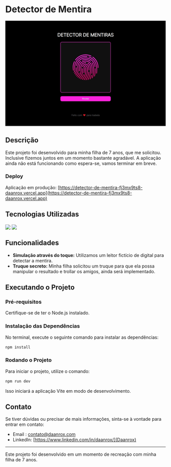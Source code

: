 # Detector de Mentira

![Detector de Mentira](front_example.jpg)

## Descrição
Este projeto foi desenvolvido para minha filha de 7 anos, que me solicitou. Inclusive fizemos juntos em um momento bastante agradável.
A aplicação ainda não está funcionando como espera-se, vamos terminar em breve.

### Deploy
Aplicação em produção: [https://detector-de-mentira-fj3mx9ts8-daanrox.vercel.app](https://detector-de-mentira-fj3mx9ts8-daanrox.vercel.app)

## Tecnologias Utilizadas
<div>
  <img align="center" src="https://img.shields.io/badge/React-61DAFB?style=for-the-badge&logo=react&logoColor=white"/>
  <img align="center" src="https://img.shields.io/badge/Styled_Components-DB7093?style=for-the-badge&logo=styled-components&logoColor=white"/>
</div>

## Funcionalidades
- **Simulação através do toque:** Utilizamos um leitor fictício de digital para detectar a mentira.
- **Truque secreto:** Minha filha solicitou um truque para que ela possa manipular o resultado e trollar os amigos, ainda será implementado.



## Executando o Projeto

### Pré-requisitos
Certifique-se de ter o Node.js instalado.

### Instalação das Dependências
No terminal, execute o seguinte comando para instalar as dependências:

```bash
npm install
```
### Rodando o Projeto
Para iniciar o projeto, utilize o comando:

```bash
npm run dev
```

Isso iniciará a aplicação Vite em modo de desenvolvimento.

## Contato
Se tiver dúvidas ou precisar de mais informações, sinta-se à vontade para entrar em contato:
- Email : [contato@daanrox.com](mailto:contato@daanrox.com)
- LinkedIn: [https://www.linkedin.com/in/daanrox/](Daanrox)

--- 

Este projeto foi desenvolvido em um momento de recreação com minha filha de 7 anos.
